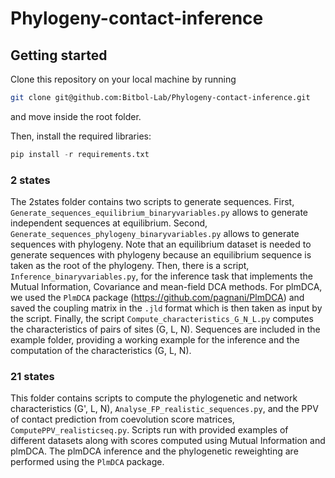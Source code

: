 # Phylogeny-contact-inference
## Getting started

Clone this repository on your local machine by running
```bash
git clone git@github.com:Bitbol-Lab/Phylogeny-contact-inference.git
```
and move inside the root folder.

Then, install the required libraries:
```python
pip install -r requirements.txt
```
### 2 states
The 2states folder contains two scripts to generate sequences. First, ```Generate_sequences_equilibrium_binaryvariables.py``` allows to generate independent sequences at equilibrium. Second, ```Generate_sequences_phylogeny_binaryvariables.py``` allows to generate sequences with phylogeny. Note that an equilibrium dataset is needed to generate sequences with phylogeny because an equilibrium sequence is taken as the root of the phylogeny. 
Then, there is a script, ```Inference_binaryvariables.py```, for the inference task that implements the Mutual Information, Covariance and mean-field DCA methods. For plmDCA, we used the ```PlmDCA``` package (https://github.com/pagnani/PlmDCA) and saved the coupling matrix in the ```.jld``` format which is then taken as input by the script.
Finally, the script ```Compute_characteristics_G_N_L.py``` computes the characteristics of pairs of sites (G, L, N). 
Sequences are included in the example folder, providing a working example for the inference and the computation of the characteristics (G, L, N).

### 21 states
This folder contains scripts to compute the phylogenetic and network characteristics (G', L, N), ```Analyse_FP_realistic_sequences.py```, and the PPV of contact prediction from coevolution score matrices, ```ComputePPV_realisticseq.py```. Scripts run with provided examples of different datasets along with scores computed using Mutual Information and plmDCA. The plmDCA inference and the phylogenetic reweighting are performed using the ```PlmDCA``` package.
